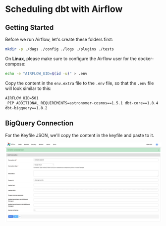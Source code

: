# Scheduling dbt with Airflow

## Getting Started

Before we run Airflow, let's create these folders first:

```sh
mkdir -p ./dags ./config ./logs ./plugins ./tests
```

On **Linux**, please make sure to configure the Airflow user for the docker-compose:

```sh
echo -e "AIRFLOW_UID=$(id -u)" > .env
```

Copy the content in the `env.extra` file to the `.env` file, so that the `.env` file will look similar to this:

```
AIRFLOW_UID=501
_PIP_ADDITIONAL_REQUIREMENTS=astronomer-cosmos==1.5.1 dbt-core==1.8.4 dbt-bigquery==1.8.2
```

## BigQuery Connection

For the Keyfile JSON, we'll copy the content in the keyfile and paste to it.

![BigQuery Connection in Airflow](./assets/bigquery-connection-in-airflow.png)
